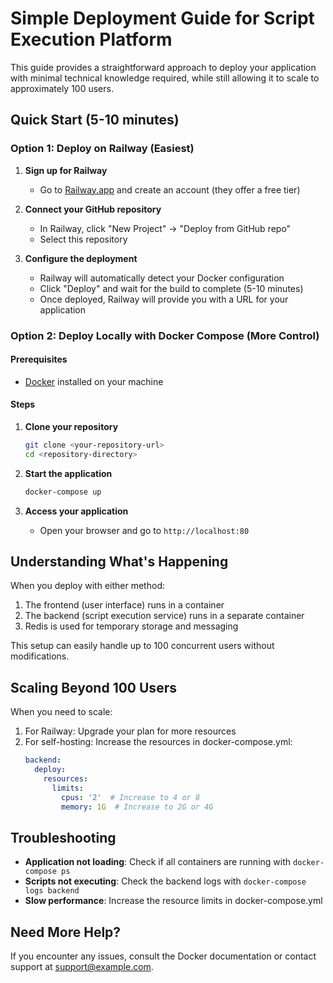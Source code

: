 
# Simple Deployment Guide for Script Execution Platform

This guide provides a straightforward approach to deploy your application with minimal technical knowledge required, while still allowing it to scale to approximately 100 users.

## Quick Start (5-10 minutes)

### Option 1: Deploy on Railway (Easiest)

1. **Sign up for Railway**
   - Go to [Railway.app](https://railway.app/) and create an account (they offer a free tier)

2. **Connect your GitHub repository**
   - In Railway, click "New Project" → "Deploy from GitHub repo"
   - Select this repository

3. **Configure the deployment**
   - Railway will automatically detect your Docker configuration
   - Click "Deploy" and wait for the build to complete (5-10 minutes)
   - Once deployed, Railway will provide you with a URL for your application

### Option 2: Deploy Locally with Docker Compose (More Control)

#### Prerequisites
- [Docker](https://docs.docker.com/get-docker/) installed on your machine

#### Steps

1. **Clone your repository**
   ```bash
   git clone <your-repository-url>
   cd <repository-directory>
   ```

2. **Start the application**
   ```bash
   docker-compose up
   ```

3. **Access your application**
   - Open your browser and go to `http://localhost:80`

## Understanding What's Happening

When you deploy with either method:

1. The frontend (user interface) runs in a container
2. The backend (script execution service) runs in a separate container
3. Redis is used for temporary storage and messaging

This setup can easily handle up to 100 concurrent users without modifications.

## Scaling Beyond 100 Users

When you need to scale:

1. For Railway: Upgrade your plan for more resources
2. For self-hosting: Increase the resources in docker-compose.yml:
   ```yaml
   backend:
     deploy:
       resources:
         limits:
           cpus: '2'  # Increase to 4 or 8
           memory: 1G  # Increase to 2G or 4G
   ```

## Troubleshooting

- **Application not loading**: Check if all containers are running with `docker-compose ps`
- **Scripts not executing**: Check the backend logs with `docker-compose logs backend`
- **Slow performance**: Increase the resource limits in docker-compose.yml

## Need More Help?

If you encounter any issues, consult the Docker documentation or contact support at support@example.com.

